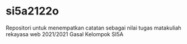 # si5a2122o
Repositori untuk menempatkan catatan sebagai nilai tugas matakuliah rekayasa web 2021/2021 Gasal Kelompok SI5A
